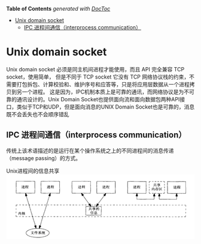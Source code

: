 <!-- START doctoc generated TOC please keep comment here to allow auto update -->
<!-- DON'T EDIT THIS SECTION, INSTEAD RE-RUN doctoc TO UPDATE -->
**Table of Contents**  *generated with [DocToc](https://github.com/thlorenz/doctoc)*

- [Unix domain socket](#unix-domain-socket)
  - [IPC 进程间通信（interprocess communication）](#ipc-%E8%BF%9B%E7%A8%8B%E9%97%B4%E9%80%9A%E4%BF%A1interprocess-communication)

<!-- END doctoc generated TOC please keep comment here to allow auto update -->

# Unix domain socket

Unix domain socket 必须是同主机间进程才能使用，而且 API 完全兼容 TCP socket，使用简单，
但是不同于 TCP socket 它没有 TCP 网络协议栈的约束，不需要打包拆包、计算校验和、维护序号和应答等，只是将应用层数据从一个进程拷贝到另一个进程。
这是因为，IPC机制本质上是可靠的通讯，而网络协议是为不可靠的通讯设计的。Unix Domain Socket也提供面向流和面向数据包两种API接口，类似于TCP和UDP，但是面向消息的UNIX Domain Socket也是可靠的，消息既不会丢失也不会顺序错乱

##  IPC 进程间通信（interprocess communication）
传统上该术语描述的是运行在某个操作系统之上的不同进程间的消息传递（message passing）的方式。


Unix进程间的信息共享  
![](ipc_share_process.png)

